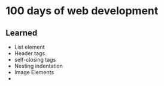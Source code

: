 # 100 days of web development

## Learned
- List element
- Header tags
- self-closing tags
- Nesting indentation
- Image Elements
- 
